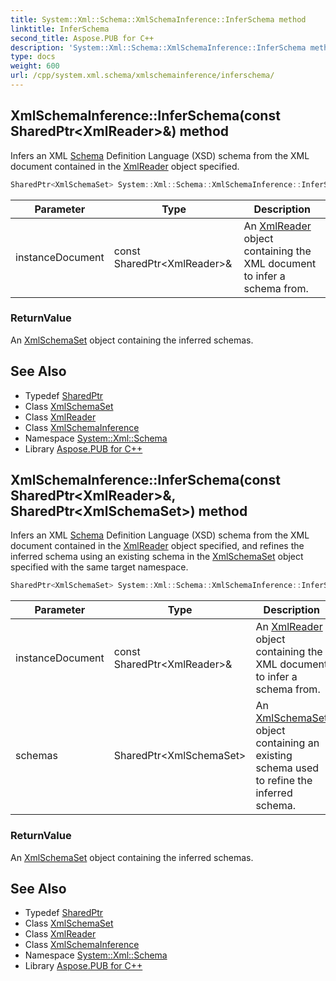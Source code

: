 ```yaml
---
title: System::Xml::Schema::XmlSchemaInference::InferSchema method
linktitle: InferSchema
second_title: Aspose.PUB for C++
description: 'System::Xml::Schema::XmlSchemaInference::InferSchema method. Infers an XML Schema Definition Language (XSD) schema from the XML document contained in the XmlReader object specified in C++.'
type: docs
weight: 600
url: /cpp/system.xml.schema/xmlschemainference/inferschema/
---
```

## XmlSchemaInference::InferSchema(const SharedPtr\<XmlReader\>\&) method


Infers an XML [Schema](../../) Definition Language (XSD) schema from the XML document contained in the [XmlReader](../../../system.xml/xmlreader/) object specified.

```cpp
SharedPtr<XmlSchemaSet> System::Xml::Schema::XmlSchemaInference::InferSchema(const SharedPtr<XmlReader> &instanceDocument)
```


| Parameter | Type | Description |
| --- | --- | --- |
| instanceDocument | const SharedPtr\<XmlReader\>\& | An [XmlReader](../../../system.xml/xmlreader/) object containing the XML document to infer a schema from. |

### ReturnValue

An [XmlSchemaSet](../../xmlschemaset/) object containing the inferred schemas.

## See Also

* Typedef [SharedPtr](../../../system/sharedptr/)
* Class [XmlSchemaSet](../../xmlschemaset/)
* Class [XmlReader](../../../system.xml/xmlreader/)
* Class [XmlSchemaInference](../)
* Namespace [System::Xml::Schema](../../)
* Library [Aspose.PUB for C++](../../../)
## XmlSchemaInference::InferSchema(const SharedPtr\<XmlReader\>\&, SharedPtr\<XmlSchemaSet\>) method


Infers an XML [Schema](../../) Definition Language (XSD) schema from the XML document contained in the [XmlReader](../../../system.xml/xmlreader/) object specified, and refines the inferred schema using an existing schema in the [XmlSchemaSet](../../xmlschemaset/) object specified with the same target namespace.

```cpp
SharedPtr<XmlSchemaSet> System::Xml::Schema::XmlSchemaInference::InferSchema(const SharedPtr<XmlReader> &instanceDocument, SharedPtr<XmlSchemaSet> schemas)
```


| Parameter | Type | Description |
| --- | --- | --- |
| instanceDocument | const SharedPtr\<XmlReader\>\& | An [XmlReader](../../../system.xml/xmlreader/) object containing the XML document to infer a schema from. |
| schemas | SharedPtr\<XmlSchemaSet\> | An [XmlSchemaSet](../../xmlschemaset/) object containing an existing schema used to refine the inferred schema. |

### ReturnValue

An [XmlSchemaSet](../../xmlschemaset/) object containing the inferred schemas.

## See Also

* Typedef [SharedPtr](../../../system/sharedptr/)
* Class [XmlSchemaSet](../../xmlschemaset/)
* Class [XmlReader](../../../system.xml/xmlreader/)
* Class [XmlSchemaInference](../)
* Namespace [System::Xml::Schema](../../)
* Library [Aspose.PUB for C++](../../../)
